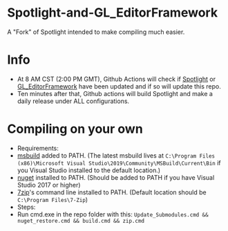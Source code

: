 # Spotlight-and-GL_EditorFramework
A "Fork" of Spotlight intended to make compiling much easier.
# Info
- At 8 AM CST (2:00 PM GMT), Github Actions will check if [Spotlight](https://github.com/jupahe64/Spotlight) or [GL_EditorFramework](https://github.com/jupahe64/GL_EditorFramework) have been updated and if so will update this repo.
- Ten minutes after that, Github actions will build Spotlight and make a daily release under ALL configurations.
# Compiling on your own
- Requirements: 
- [msbuild](https://docs.microsoft.com/en-us/visualstudio/msbuild/msbuild?view=vs-2019) added to PATH. (The latest msbuild lives at `C:\Program Files (x86)\Microsoft Visual Studio\2019\Community\MSBuild\Current\Bin` if you Visual Studio installed to the default location.)
- [nuget](https://www.nuget.org) installed to PATH. (Should be added to PATH if you have Visual Studio 2017 or higher)
- [7zip](https://www.7-zip.org/)'s command line installed to PATH. (Default location should be `C:\Program Files\7-Zip`)
- Steps:
- Run cmd.exe in the repo folder with this: `Update_Submodules.cmd && nuget_restore.cmd && build.cmd && zip.cmd`
